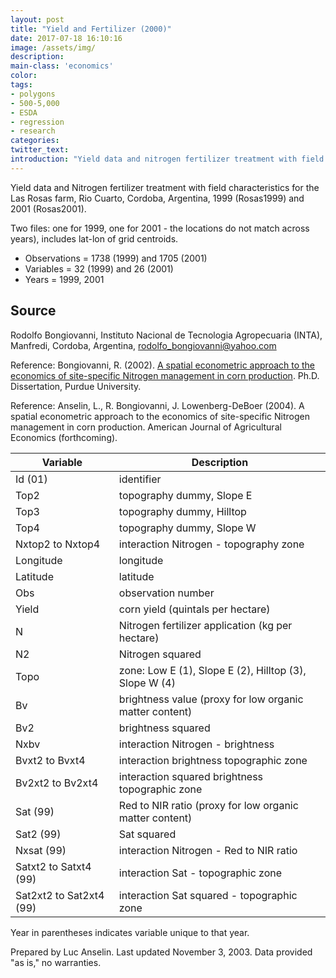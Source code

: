 ```yaml
---
layout: post
title: "Yield and Fertilizer (2000)"
date: 2017-07-18 16:10:16
image: /assets/img/
description:
main-class: 'economics'
color:
tags:
- polygons
- 500-5,000
- ESDA
- regression
- research
categories:
twitter_text:
introduction: "Yield data and nitrogen fertilizer treatment with field characteristics for the Las Rosas farm, Argentina, (1999, 2001)."
---
```

<script>
$('#map').hide();
</script>

Yield data and Nitrogen fertilizer treatment with field characteristics for the Las Rosas farm, Rio Cuarto, Cordoba, Argentina, 1999 (Rosas1999) and 2001 (Rosas2001). 

Two files: one for 1999, one for 2001 - the locations do not match across years), includes lat-lon of grid centroids.

* Observations = 1738 (1999) and 1705 (2001)
* Variables = 32 (1999) and 26 (2001)
* Years = 1999, 2001

**Source**
----------

Rodolfo Bongiovanni, Instituto Nacional de Tecnologia Agropecuaria (INTA), Manfredi, Cordoba, Argentina, [rodolfo\_bongiovanni@yahoo.com](mailto:rodolfo_bongiovanni@yahoo.com)

Reference: Bongiovanni, R. (2002). [A spatial econometric approach to the economics of site-specific Nitrogen management in corn production](http://www.agricultaredeprecision.org/analecon/Bongiovanni/PhDThesis.zip). Ph.D. Dissertation, Purdue University.

Reference: Anselin, L., R. Bongiovanni, J. Lowenberg-DeBoer (2004). A spatial econometric approach to the economics of site-specific Nitrogen management in corn production. American Journal of Agricultural Economics (forthcoming).


|**Variable**|**Description**|
|---|---|
|Id (01)|identifier|
|Top2|topography dummy, Slope E|
|Top3|topography dummy, Hilltop|
|Top4|topography dummy, Slope W|
|Nxtop2 to Nxtop4|interaction Nitrogen - topography zone|
|Longitude|longitude|
|Latitude|latitude|
|Obs|observation number|
|Yield|corn yield (quintals per hectare)|
|N|Nitrogen fertilizer application (kg per hectare)|
|N2|Nitrogen squared|
|Topo|zone: Low E (1), Slope E (2), Hilltop (3), Slope W (4)|
|Bv|brightness value (proxy for low organic matter content)|
|Bv2|brightness squared|
|Nxbv|interaction Nitrogen - brightness|
|Bvxt2 to Bvxt4|interaction brightness topographic zone|
|Bv2xt2 to Bv2xt4|interaction squared brightness topographic zone|
|Sat (99)|Red to NIR ratio (proxy for low organic matter content)|
|Sat2 (99)|Sat squared|
|Nxsat (99)|interaction Nitrogen - Red to NIR ratio|
|Satxt2 to Satxt4 (99)|interaction Sat - topographic zone|
|Sat2xt2 to Sat2xt4 (99)|interaction Sat squared - topographic zone|

Year in parentheses indicates variable unique to that year.


Prepared by Luc Anselin. Last updated November 3, 2003. Data provided "as is," no warranties.
